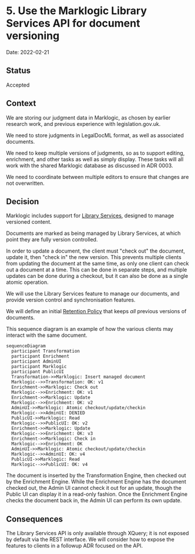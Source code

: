 # 5. Use the Marklogic Library Services API for document versioning

Date: 2022-02-21

## Status

Accepted

## Context

We are storing our judgment data in Marklogic, as chosen by earlier research work, and previous experience with legislation.gov.uk.

We need to store judgments in LegalDocML format, as well as associated documents.

We need to keep multiple versions of judgments, so as to support editing, enrichment, and other tasks as well as simply display. These tasks will
all work with the shared Marklogic database as discussed in ADR 0003.

We need to coordinate between multiple editors to ensure that changes are not overwritten.

## Decision

Marklogic includes support for [Library Services](https://docs.marklogic.com/guide/app-dev/dls), designed to manage versioned content.

Documents are marked as being managed by Library Services, at which point they are fully version controlled.

In order to update a document, the client must "check out" the document, update it, then "check in" the new version. This prevents multiple clients
from updating the document at the same time, as only one client can check out a document at a time. This can be done in separate steps, and multiple updates can be done during a checkout, but it can also be done as a single atomic operation.

We will use the Library Services feature to manage our documents, and provide version control and synchronisation features.

We will define an initial [Retention Policy](https://docs.marklogic.com/guide/app-dev/dls#id_91470) that keeps _all_ previous versions of documents.

This sequence diagram is an example of how the various clients may interact with the same document.

```mermaid
sequenceDiagram
  participant Transformation
  participant Enrichment
  participant AdminUI
  participant Marklogic
  participant PublicUI
  Transformation->>Marklogic: Insert managed document
  Marklogic-->>Transformation: OK: v1
  Enrichment->>Marklogic: Check out
  Marklogic-->>Enrichment: OK: v1
  Enrichment->>Marklogic: Update
  Marklogic-->>Enrichment: OK: v2
  AdminUI->>Marklogic: Atomic checkout/update/checkin
  Marklogic-->>AdminUI: DENIED
  PublicUI->>Marklogic: Read
  Marklogic-->>PublicUI: OK: v2
  Enrichment->>Marklogic: Update
  Marklogic-->>Enrichment: OK: v3
  Enrichment->>Marklogic: Check in
  Marklogic-->>Enrichment: OK
  AdminUI->>Marklogic: Atomic checkout/update/checkin
  Marklogic-->>AdminUI: OK: v4
  PublicUI->>Marklogic: Read
  Marklogic-->>PublicUI: OK: v4
```

The document is inserted by the Transformation Engine, then checked out by the Enrichment Engine. While the Enrichment Engine has the document checked out, the Admin UI cannot check it out for an update, though the Public UI can display it in a read-only fashion. Once the Enrichment Engine checks the document back in, the Admin UI can perform its own update.

## Consequences

The Library Services API is only available through XQuery; it is not exposed by default via the REST interface. We will consider how to expose the features to clients in a followup ADR focused on the API.
